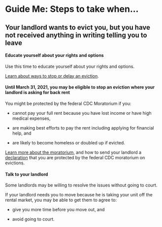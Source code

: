 Guide Me: Steps to take when...
===============================

Your landlord wants to evict you, but you have not received anything in writing telling you to leave
----------------------------------------------------------------------------------------------------

#### Educate yourself about your rights and options

Use this time to educate yourself about your rights and options.

[Learn about ways to stop or delay an eviction](https://www.masslegalhelp.org/evictions). 

#### Until March 31, 2021, you may be eligible to stop an eviction where your landlord is asking for back rent

You might be protected by the federal CDC Moratorium if you:

-   cannot pay your full rent because you have lost income or have high
    medical expenses, 

-   are making best efforts to pay the rent including applying for
    financial help, and

-   are likely to become homeless or doubled up if evicted.

[Learn more about the moratorium](https://www.masslegalhelp.org/covid-19/housing), and how to send your landlord a
[declaration](https://MassLegalHelp.org/cdc-declaration.pdf) that you are protected by the federal CDC moratorium on
evictions.

#### Talk to your landlord

Some landlords may be willing to resolve the issues without going to
court.

If your landlord needs you to move because he is taking your unit off
the rental market, you may be able to get them to agree to:

-   give you more time before you move out, and

-   avoid going to court.
